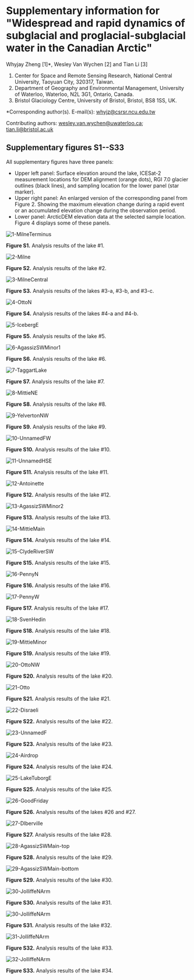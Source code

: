 # Supplementary information for "Widespread and rapid dynamics of subglacial and proglacial-subglacial water in the Canadian Arctic"

Whyjay Zheng [1]*, Wesley Van Wychen [2] and Tian Li [3]

1. Center for Space and Remote Sensing Research, National Central University, Taoyuan City, 320317, Taiwan.
2. Department of Geography and Environmental Management, University of Waterloo, Waterloo, N2L 3G1, Ontario, Canada.
3. Bristol Glaciology Centre, University of Bristol, Bristol, BS8 1SS, UK.

*Corresponding author(s). E-mail(s): whyjz@csrsr.ncu.edu.tw

Contributing authors: wesley.van.wychen@uwaterloo.ca; tian.li@bristol.ac.uk

## Supplementary figures S1--S33

All supplementary figures have three panels:

- Upper left panel: Surface elevation around the lake, ICESat-2 measurement locations for DEM alignment (orange dots), RGI 7.0 glacier outlines (black lines), and sampling location for the lower panel (star marker).
- Upper right panel: An enlarged version of the corresponding panel from Figure 2. Showing the maximum elevation change during a rapid event or an accumulated elevation change during the observation period.
- Lower panel: ArcticDEM elevation data at the selected sample location. Figure 4 displays some of these panels. 

![1-MilneTerminus](figures/MilneTerminus_15m_hydroevent-evmd-bitmask_viz.png)

**Figure S1.** Analysis results of the lake #1. 

![2-Milne](figures/Milne_15m_hydroevent-evmd-bitmask_viz.png)

**Figure S2.** Analysis results of the lake #2. 

![3-MilneCentral](figures/MilneCentral_15m_hydroevent-evmd-bitmask_viz.png)

**Figure S3.** Analysis results of the lakes #3-a, #3-b, and #3-c. 

![4-OttoN](figures/OttoN_15m_hydroevent-evmd-bitmask_viz.png)

**Figure S4.** Analysis results of the lakes #4-a and #4-b. 

![5-IcebergE](figures/IcebergE_15m_hydroevent-evmd-bitmask_viz.png)

**Figure S5.** Analysis results of the lake #5. 

![6-AgassizSWMinor1](figures/AgassizSWMinor1_15m_hydroevent-evmd-bitmask_viz.png)

**Figure S6.** Analysis results of the lake #6. 

![7-TaggartLake](figures/TaggartLake_15m_hydroevent-evmd-bitmask_viz.png)

**Figure S7.** Analysis results of the lake #7. 

![8-MittieNE](figures/MittieNE_15m_hydroevent-evmd-bitmask_viz.png)

**Figure S8.** Analysis results of the lake #8. 

![9-YelvertonNW](figures/YelvertonNW_15m_hydroevent-evmd-bitmask_viz.png)

**Figure S9.** Analysis results of the lake #9. 

![10-UnnamedFW](figures/UnnamedFW_15m_hydroevent-evmd-bitmask_viz.png)

**Figure S10.** Analysis results of the lake #10. 

![11-UnnamedHSE](figures/UnnamedHSE_15m_hydroevent-evmd-bitmask_viz.png)

**Figure S11.** Analysis results of the lake #11. 

![12-Antoinette](figures/Antoinette_15m_hydroevent-evmd-bitmask_viz.png)

**Figure S12.** Analysis results of the lake #12. 

![13-AgassizSWMinor2](figures/AgassizSWMinor2_15m_hydroevent-evmd-bitmask_viz.png)

**Figure S13.** Analysis results of the lake #13. 

![14-MittieMain](figures/MittieMain_15m_hydroevent-evmd-bitmask_viz.png)

**Figure S14.** Analysis results of the lake #14. 

![15-ClydeRiverSW](figures/ClydeRiverSW_15m_hydroevent-evmd-bitmask_viz.png)

**Figure S15.** Analysis results of the lake #15. 

![16-PennyN](figures/PennyN_15m_hydroevent-evmd-bitmask_viz.png)

**Figure S16.** Analysis results of the lake #16. 

![17-PennyW](figures/PennyW_15m_hydroevent-evmd-bitmask_viz.png)

**Figure S17.** Analysis results of the lake #17. 

![18-SvenHedin](figures/SvenHedin_15m_hydroevent-evmd-bitmask_viz.png)

**Figure S18.** Analysis results of the lake #18. 

![19-MittieMinor](figures/MittieMinor_15m_hydroevent-evmd-bitmask_viz.png)

**Figure S19.** Analysis results of the lake #19. 

![20-OttoNW](figures/OttoNW_15m_hydroevent-evmd-bitmask_viz.png)

**Figure S20.** Analysis results of the lake #20. 

![21-Otto](figures/Otto_15m_hydroevent-evmd-bitmask_viz.png)

**Figure S21.** Analysis results of the lake #21. 

![22-Disraeli](figures/Disraeli_15m_hydroevent-evmd-bitmask_viz.png)

**Figure S22.** Analysis results of the lake #22. 

![23-UnnamedF](figures/UnnamedF_15m_hydroevent-evmd-bitmask_viz.png)

**Figure S23.** Analysis results of the lake #23. 

![24-Airdrop](figures/Airdrop_15m_hydroevent-evmd-bitmask_viz.png)

**Figure S24.** Analysis results of the lake #24. 

![25-LakeTuborgE](figures/LakeTuborgE_15m_hydroevent-evmd-bitmask_viz-wl.png)

**Figure S25.** Analysis results of the lake #25. 

![26-GoodFriday](figures/GoodFriday_15m_hydroevent-evmd-bitmask_viz.png)

**Figure S26.** Analysis results of the lakes #26 and #27. 

![27-Dlberville](figures/Dlberville_15m_hydroevent-evmd-bitmask_viz.png)

**Figure S27.** Analysis results of the lake #28. 

![28-AgassizSWMain-top](figures/AgassizSWMain_15m_hydroevent-evmd-bitmask_viz-gp.png)

**Figure S28.** Analysis results of the lake #29. 

![29-AgassizSWMain-bottom](figures/AgassizSWMain_15m_hydroevent-evmd-bitmask_viz-sigmoid.png)

**Figure S29.** Analysis results of the lake #30. 

![30-JolliffeNArm](figures/JolliffeNArm_15m_hydroevent-evmd-bitmask_viz.png)

**Figure S30.** Analysis results of the lake #31. 

![30-JolliffeNArm](figures/MittieNW_15m_hydroevent-evmd-bitmask_viz.png)

**Figure S31.** Analysis results of the lake #32. 

![31-JolliffeNArm](figures/BylotNE_15m_hydroevent-evmd-bitmask_viz.png)

**Figure S32.** Analysis results of the lake #33. 

![32-JolliffeNArm](figures/ClydeRiverW_15m_hydroevent-evmd-bitmask_viz.png)

**Figure S33.** Analysis results of the lake #34. 
